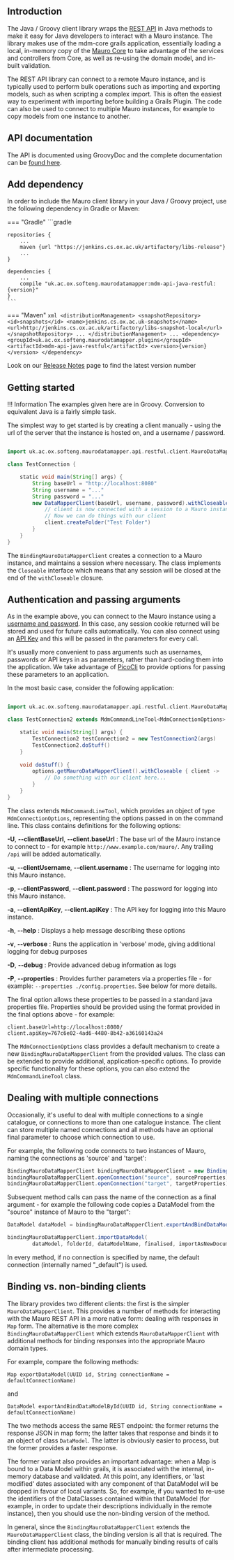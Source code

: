 ## Introduction

The Java / Groovy client library wraps the [REST API](../../rest-api/introduction.md) in Java methods to make it easy for Java developers to interact
with a Mauro instance. The library makes use of the mdm-core grails application, essentially loading a local, in-memory copy of the
[Mauro Core](../architecture.md) to take advantage of the services and controllers from Core, as well as re-using the domain model, and in-built
validation.

The REST API library can connect to a remote Mauro instance, and is typically used to perform bulk operations such as importing and exporting models,
such as when scripting a complex import. This is often the easiest way to experiment with importing before building a Grails Plugin.
The code can also be used to connect to multiple Mauro instances, for example to copy models from one instance to another.

## API documentation

The API is documented using GroovyDoc and the complete documentation can be [found here](./groovydoc/index.html).

## Add dependency

In order to include the Mauro client library in your Java / Groovy project, use the following dependency in Gradle or Maven:

=== "Gradle"
    ```gradle

    repositories {
        ...
        maven {url "https://jenkins.cs.ox.ac.uk/artifactory/libs-release"}
        ...
    }

    dependencies {
        ...
        compile "uk.ac.ox.softeng.maurodatamapper:mdm-api-java-restful:{version}"
    }
    ```
=== "Maven"
    ```xml
    <distributionManagement>
        <snapshotRepository>
            <id>snapshots</id>
            <name>jenkins.cs.ox.ac.uk-snapshots</name>
            <url>http://jenkins.cs.ox.ac.uk/artifactory/libs-snapshot-local</url>
        </snapshotRepository>
        ...
    </distributionManagement>
    ...
    <dependency>
        <groupId>uk.ac.ox.softeng.maurodatamapper.plugins</groupId>
        <artifactId>mdm-api-java-restful</artifactId>
        <version>{version}</version>
    </dependency>
    ```


Look on our [Release Notes](../../about/release-notes.md) page to find the latest version number

## Getting started

!!! Information 
    The examples given here are in Groovy. Conversion to equivalent Java is a fairly simple task.

The simplest way to get started is by creating a client manually - using the url of the server that the instance is hosted on, and a username /
password.

```groovy

import uk.ac.ox.softeng.maurodatamapper.api.restful.client.MauroDataMapperClient

class TestConnection {

    static void main(String[] args) {
        String baseUrl = "http://localhost:8080"
        String username = "..."
        String password = "..."
        new DataMapperClient(baseUrl, username, password).withCloseable { client ->
            // client is now connected with a session to a Mauro instance
            // Now we can do things with our client
            client.createFolder("Test Folder")
        }
    }
}
```

The `BindingMauroDataMapperClient` creates a connection to a Mauro instance, and maintains a session where necessary. The class implements the
`Closeable` interface which means that any session will be closed at the end of the `withCloseable` closure.

## Authentication and passing arguments

As in the example above, you can connect to the Mauro instance using a [username and password](../../rest-api/authentication.md). In this case, any
session cookie returned will be stored and used for future calls automatically. You can also connect using an [API Key](../../rest-api/apikeys.md) 
and this will be passed in the parameters for every call.

It's usually more convenient to pass arguments such as usernames, passwords or API keys in as parameters, rather than hard-coding them into the 
application.  We take advantage of [PicoCli](https://picocli.info) to provide options for passing these parameters to an application.

In the most basic case, consider the following application:

```groovy

import uk.ac.ox.softeng.maurodatamapper.api.restful.client.MauroDataMapperClient

class TestConnection2 extends MdmCommandLineTool<MdmConnectionOptions> {

    static void main(String[] args) {
        TestConnection2 testConnection2 = new TestConnection2(args)
        TestConnection2.doStuff()
    }
    
    void doStuff() {
        options.getMauroDataMapperClient().withCloseable { client ->
            // Do something with our client here...
        }
    }
}
```

The class extends `MdmCommandLineTool`, which provides an object of type `MdmConnectionOptions`, representing the options passed in on the command 
line.  This class contains definitions for the following options:

**-U**, **--clientBaseUrl**, **--client.baseUrl**
:   The base url of the Mauro instance to connect to - for example `http://www.example.com/mauro/`.  Any trailing `/api` will be added automatically.

**-u**, **--clientUsername**, **--client.username**
:   The username for logging into this Mauro instance.

**-p**, **--clientPassword**, **--client.password**
:   The password for logging into this Mauro instance.

**-a**, **--clientApiKey**, **--client.apiKey**
:   The API key for logging into this Mauro instance.

**-h**, **--help**
:   Displays a help message describing these options

**-v**, **--verbose**
:   Runs the application in 'verbose' mode, giving additional logging for debug purposes

**-D**, **--debug**
:   Provide advanced debug information as logs

**-P**, **--properties**
:   Provides further parameters via a properties file - for example: `--properties ./config.properties`.  See below for more details.

The final option allows these properties to be passed in a standard java properties file.  Properties should be provided using the format provided 
in the final options above - for example:

```properties
client.baseUrl=http://localhost:8080/
client.apiKey=767c6e02-4ad6-4480-8b42-a36160143a24
```
The `MdmConnectionOptions` class provides a default mechanism to create a new `BindingMauroDataMapperClient` from the provided values.
The class can be extended to provide additional, application-specific options.  To provide specific functionality for these options, you can also 
extend the `MdmCommandLineTool` class.


## Dealing with multiple connections

Occasionally, it's useful to deal with multiple connections to a single catalogue, or connections to more than one catalogue instance.  The client 
can store multiple named connections and all methods have an optional final parameter to choose which connection to use.

For example, the following code connects to two instances of Mauro, naming the connections as 'source' and 'target':

```groovy
BindingMauroDataMapperClient bindingMauroDataMapperClient = new BindingMauroDataMapperClient()
bindingMauroDataMapperClient.openConnection("source", sourceProperties)
bindingMauroDataMapperClient.openConnection("target", targetProperties)
```

Subsequent method calls can pass the name of the connection as a final argument - for example the following code copies a DataModel from the 
"source" instance of Mauro to the "target":

```groovy
DataModel dataModel = bindingMauroDataMapperClient.exportAndBindDataModelById(dataModelId, "source")

bindingMauroDataMapperClient.importDataModel(
        dataModel, folderId, dataModelName, finalised, importAsNewDocumentationVersion, "target")

```

In every method, if no connection is specified by name, the default connection (internally named "_default") is used.

## Binding vs. non-binding clients

The library provides two different clients: the first is the simpler `MauroDataMapperClient`.  This provides a number of methods for interacting
with the Mauro REST API in a more native form: dealing with responses in `Map` form.  The alternative is the more complex
`BindingMauroDataMapperClient` which extends `MauroDataMapperClient` with additional methods for binding responses into the appropriate Mauro
domain types.

For example, compare the following methods:

`Map exportDataModel(UUID id, String connectionName = defaultConnectionName)`

and

`DataModel exportAndBindDataModelById(UUID id, String connectionName = defaultConnectionName)`


The two methods access the same REST endpoint: the former returns the response JSON in map form; the latter takes that response and binds it to an 
object of class `DataModel`.  The latter is obviously easier to process, but the former provides a faster response.  

The former variant also provides an important advantage:  when a Map is bound to a Data Model within grails, it is associated with the internal, 
in-memory database and validated.  At this point, any identifiers, or 'last modified' dates associated with any component of that DataModel will 
be dropped in favour of local variants.  So, for example, if you wanted to re-use the identifiers of the DataClasses contained within that 
DataModel (for example, in order to update their descriptions individually in the remote instance), then you should use the non-binding version of 
the method.

In general, since the `BindingMauroDataMapperClient` extends the `MauroDataMapperClient` class, the binding version is all that is required.  The 
binding client has additional methods for manually binding results of calls after intermediate processing. 



